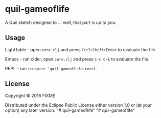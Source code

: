 # quil-gameoflife

A Quil sketch designed to ... well, that part is up to you.

## Usage

LightTable - open `core.clj` and press `Ctrl+Shift+Enter` to evaluate the file.

Emacs - run cider, open `core.clj` and press `C-c C-k` to evaluate the file.

REPL - run `(require 'quil-gameoflife.core)`.

## License

Copyright © 2016 FIXME

Distributed under the Eclipse Public License either version 1.0 or (at
your option) any later version.
"# quil-gameoflife" 
"# quil-gameoflife" 
